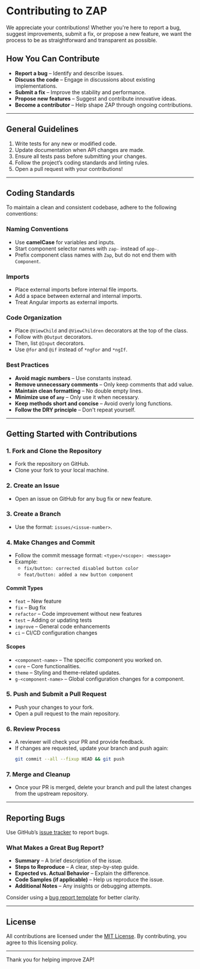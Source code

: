 # Contributing to ZAP

We appreciate your contributions! Whether you're here to report a bug, suggest improvements, submit a fix, or propose a new feature, we want the process to be as straightforward and transparent as possible.

## How You Can Contribute
- **Report a bug** – Identify and describe issues.
- **Discuss the code** – Engage in discussions about existing implementations.
- **Submit a fix** – Improve the stability and performance.
- **Propose new features** – Suggest and contribute innovative ideas.
- **Become a contributor** – Help shape ZAP through ongoing contributions.

---

## General Guidelines
1. Write tests for any new or modified code.
2. Update documentation when API changes are made.
3. Ensure all tests pass before submitting your changes.
4. Follow the project’s coding standards and linting rules.
5. Open a pull request with your contributions!

---

## Coding Standards

To maintain a clean and consistent codebase, adhere to the following conventions:

### Naming Conventions
- Use **camelCase** for variables and inputs.
- Start component selector names with `zap-` instead of `app-`.
- Prefix component class names with `Zap`, but do not end them with `Component`.

### Imports
- Place external imports before internal file imports.
- Add a space between external and internal imports.
- Treat Angular imports as external imports.

### Code Organization
- Place `@ViewChild` and `@ViewChildren` decorators at the top of the class.
- Follow with `@Output` decorators.
- Then, list `@Input` decorators.
- Use `@for` and `@if` instead of `*ngFor` and `*ngIf`.

### Best Practices
- **Avoid magic numbers** – Use constants instead.
- **Remove unnecessary comments** – Only keep comments that add value.
- **Maintain clean formatting** – No double empty lines.
- **Minimize use of `any`** – Only use it when necessary.
- **Keep methods short and concise** – Avoid overly long functions.
- **Follow the DRY principle** – Don't repeat yourself.

---

## Getting Started with Contributions

### 1. Fork and Clone the Repository
- Fork the repository on GitHub.
- Clone your fork to your local machine.

### 2. Create an Issue
- Open an issue on GitHub for any bug fix or new feature.

### 3. Create a Branch
- Use the format: `issues/<issue-number>`.

### 4. Make Changes and Commit
- Follow the commit message format: `<type>/<scope>: <message>`
- Example:
  - `fix/button: corrected disabled button color`
  - `feat/button: added a new button component`

#### Commit Types
- `feat` – New feature
- `fix` – Bug fix
- `refactor` – Code improvement without new features
- `test` – Adding or updating tests
- `improve` – General code enhancements
- `ci` – CI/CD configuration changes

#### Scopes
- `<component-name>` – The specific component you worked on.
- `core` – Core functionalities.
- `theme` – Styling and theme-related updates.
- `g-<component-name>` – Global configuration changes for a component.

### 5. Push and Submit a Pull Request
- Push your changes to your fork.
- Open a pull request to the main repository.

### 6. Review Process
- A reviewer will check your PR and provide feedback.
- If changes are requested, update your branch and push again:
  ```sh
  git commit --all --fixup HEAD && git push
  ```

### 7. Merge and Cleanup
- Once your PR is merged, delete your branch and pull the latest changes from the upstream repository.

---

## Reporting Bugs
Use GitHub’s [issue tracker](https://github.com/zapuilib/zapui/issues) to report bugs.

### What Makes a Great Bug Report?
- **Summary** – A brief description of the issue.
- **Steps to Reproduce** – A clear, step-by-step guide.
- **Expected vs. Actual Behavior** – Explain the difference.
- **Code Samples (if applicable)** – Help us reproduce the issue.
- **Additional Notes** – Any insights or debugging attempts.

Consider using a [bug report template](https://github.com/zapuilib/zapui/issues) for better clarity.

---

## License
All contributions are licensed under the [MIT License](http://choosealicense.com/licenses/mit/). By contributing, you agree to this licensing policy.

---

Thank you for helping improve ZAP!

